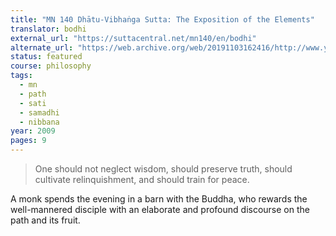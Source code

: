 ```yaml
---
title: "MN 140 Dhātu-Vibhaṅga Sutta: The Exposition of the Elements"
translator: bodhi
external_url: "https://suttacentral.net/mn140/en/bodhi"
alternate_url: "https://web.archive.org/web/20191103162416/http://www.yellowrobe.com/component/content/article/120-majjhima-nikaya/282-dhtuvibhanga-sutta-the-exposition-of-the-elements.html"
status: featured
course: philosophy
tags:
  - mn
  - path
  - sati
  - samadhi
  - nibbana
year: 2009
pages: 9
---
```


> One should not neglect wisdom, should preserve truth, should cultivate relinquishment, and should train for peace.

A monk spends the evening in a barn with the Buddha, who rewards the well-mannered disciple with an elaborate and profound discourse on the path and its fruit.

